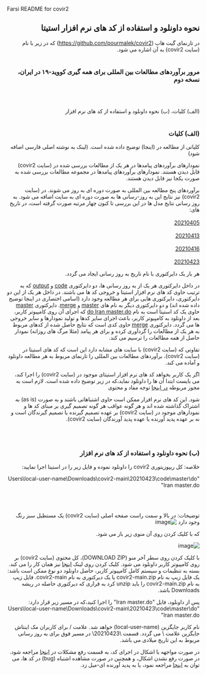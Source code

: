 Farsi README for covir2
<div dir="rtl">

## نحوه داونلود و استفاده از کد های نرم افزار استیتا 
در تارنمای گیت هاب (https://github.com/pourmalek/covir2) 
که در زیر با نام (سایت covir2) به آن اشاره می شود. 
<br/><br/>

### مرور برآوردهای مطالعات بین المللی برای همه گیری کووید-۱۹ در ایران، نسخه دوم
<br/><br/>

 (الف)‌ کلیات،‌ (ب) نحوه داونلود و استفاده از کد های نرم افزار
<br/><br/>


### (الف)‌ کلیات

کلیاتی از مطالعه در (اینجا) توضیح داده شده است. (لینک به نوشته اصلی فارسی اضافه شود)

نمودارهای برآوردهای پیامدها در هر یک از مطالعات بررسی شده در (سایت covir2) قابل دیدن هستند.
نمودارهای برآوردهای پیامدها در مجموعه مطالعات بررسی شده به صورت یکجا نیز قابل دیدن هستند.

برآوردهای پنج مطالعه بین المللی به صورت دوره ای به روز می شوند. در (سایت covir2) نیز نتایج این به روز-رسانی ها به صورت دوره ای به سایت اضافه می شود. به روز رسانی نتایج مدل ها در این بررسی تا کنون چهار مرتبه صورت گرفته است، در تاریخ های:
<br/><br/>
[20210405](https://github.com/pourmalek/covir2/tree/main/20210405)
<br/><br/>
[20210413](https://github.com/pourmalek/covir2/tree/main/20210413)
<br/><br/>
[20210416](https://github.com/pourmalek/covir2/tree/main/20210416)
<br/><br/>
[20210423](https://github.com/pourmalek/covir2/tree/main/20210423)


 هر بار یک دایرکتوری با نام تاریخ به روز رسانی ایجاد می گردد. 

در داخل دایرکتوری هر یک از به روز رسانی ها،‌ دو دایرکتوری [code](https://github.com/pourmalek/covir2/tree/main/20210423/code) و [output](https://github.com/pourmalek/covir2/tree/main/20210423/ouput) که به ترتیب حاوی کد های نرم افزار استیتا و خروجی کد ها می باشند. در داخل هر یک از این دو دایرکتوری،‌ دایرکتوری هایی برای هر مطالعه وجود دارد (اسامی اختصاری در اینجا توضیح داده شده اند) و دو دایرکتوری دیگر به نام های [master](https://github.com/pourmalek/covir2/tree/main/20210423/code/master) ‌و [merge](https://github.com/pourmalek/covir2/tree/main/20210423/code/merge). دایرکتوری [master](https://github.com/pourmalek/covir2/tree/main/20210423/code/master) حاوی یک کد استیتا است به نام [do Iran master.do](https://github.com/pourmalek/covir2/blob/main/20210423/code/master/do%20Iran%20master.do) که اجرای آن روی کامپیوتر کاربر،‌ بعد از داونلود به کامپیوتر کاربر، ‌باعث اجرای سایر کدها و تولید نمودارها و سایر خروجی ها می گردد. دایرکتوری [merge](https://github.com/pourmalek/covir2/tree/main/20210423/code/merge) حاوی کدی است که نتایج حاصل شده از کدهای مربوط به هر یک از مطالعات را گردآوری کرده و برای هر پیامد (مثلا مرگ های روزانه) نمودار حاصل از همه مطالعات را ترسیم می کند. 

تفاوتی که (سایت covir2) با سایت های مشابه دارد این است که کد های استیتا در (سایت covir2)، برآوردهای مطالعات بین المللی را تارنمای مربوط به هر مطالعه داونلود و آماده می کند. 

اگر یک کاربر بخواهد کد های نرم افزار استیتای موجود در (سایت covir2) را اجرا کند، می بایست ابتدا آن ها را داونلود نماید،‌که در زیر توضیح داده شده است. لازم است به مجوز مربوطه [در اینجا](https://github.com/pourmalek/covir2/blob/main/LICENSE) توجه
مفاد و محتوی

شود. این کد های نرم افزار ممکن است حاوی اشتباهاتی باشند و به صورت (as is) به اشتراک گذاشته شده اند و هر گونه عواقب هر گونه تصمیم گیری بر مبنای کد ها و نمودارهای موجود در (سایت covir2) بر عهده تصمیم گیرنده یا تصمیم گیرندگان است و نه بر عهده پدید آورنده یا عهده پدید آورندگان (سایت covir2). 

<br/><br/>

### (ب) نحوه داونلود و استفاده از کد های نرم افزار

خلاصه: 
کل ریپوزیتوری covir2 را داونلود نموده و فایل زیر را در استیتا اجرا نمایید:

"Users\local-user-name\Downloads\covir2-main\20210423\code\master\do Iran master.do"
 
 <br/><br/>

توضیحات: 
در بالا و سمت راست صفحه اصلی (سایت covir2) یک مستطیل سبز رنگ وجود دارد ![image](https://user-images.githubusercontent.com/30849720/116341281-759b2680-a795-11eb-8dff-3d9d19271aa3.png)
 

که با کلیک کردن روی آن منوی زیر باز می شود.
 
![image](https://user-images.githubusercontent.com/30849720/116341334-8f3c6e00-a795-11eb-8750-266a9af037bd.png)


با کلیک کردن روی سطر آخر منو (DOWNLOAD ZIP)،‌ کل محتوی (سایت covir2) بر روی کامپیوتر کاربر داونلود می شود. کلیک کردن روی لینک [اینجا](https://codeload.github.com/pourmalek/covir2/zip/refs/heads/main) نیز همان کار را می کند. بسته به تنظیمات و سیستم کامل کامپیوتر کاربر،‌ حاصل داونلود دو نوع ممکن است باشد: یک فایل زیپ به نام covir2-main.zip یا یک دیرکتوری به نام covir2-main. فایل زیپ به نام covir2-main.zip را باید unzip کرد به قراری که دیرکتوری حاصله در ریشه Downloads باشد. 

پس از داونلود، فایل "Iran master.do" را اجرا کنید،‌که در مسیر زیر قرار دارد: 
"Users\local-user-name\Downloads\covir2-main\20210423\code\master\do Iran master.do"

نام کاربر جایگزین (local-user-name) خواهد شد. علامت / برای کاربران مک اینتاش جایگزین علامت \ می گردد. 
قسمت \20210423\ در مسیر فوق برای به روز رسانی مربوط به این تاریخ میلادی می باشد. 

در صورت مواجهه با اشکال در اجرای کد،‌ به قسمت رفع مشکلات در [اینجا](https://github.com/pourmalek/covir2/blob/main/Troubleshooting.md) مراجعه شود. در صورت رفع نشدن اشکال، و همچنین در صورت مشاهده اشتباه (bug) در کد ها، می توان به [اینجا](https://github.com/pourmalek/covir2/tree/main/.github/ISSUE_TEMPLATE) مراجعه نمود، یا به پدید آورنده ای-میل زد. 




